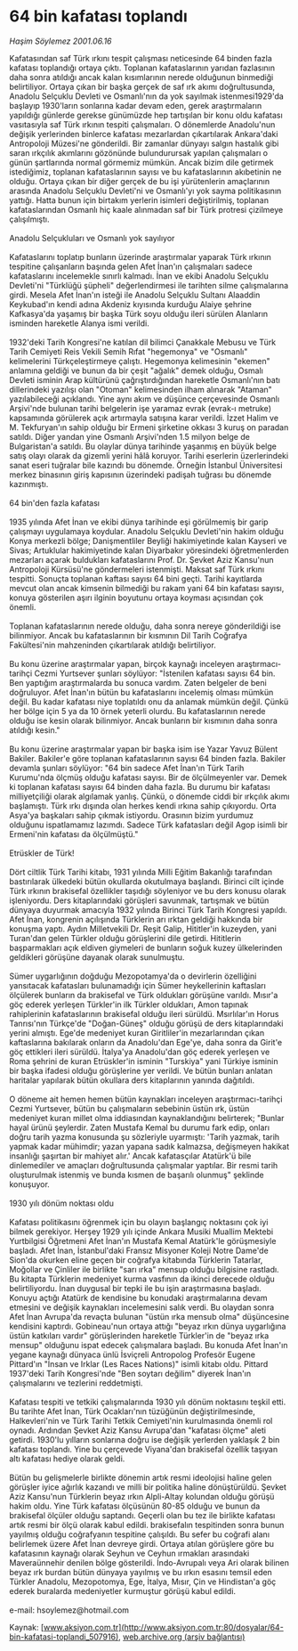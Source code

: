 # 64 bin kafatası toplandı

*Haşim Söylemez 2001.06.16*

<div class="pNewsDetailMainContent" itemprop="articleBody">
 Kafatasından saf Türk ırkını tespit  çalışması neticesinde 64 binden fazla kafatası toplandığı ortaya çıktı. Toplanan kafataslarının yarıdan fazlasının daha sonra atıldığı ancak kalan kısımlarının nerede olduğunun binmediği belirtiliyor. Ortaya çıkan bir başka gerçek de saf ırk akımı doğrultusunda, Anadolu Selçuklu Devleti ve Osmanlı'nın da yok sayılmak istenmesi1929'da başlayıp 1930'ların sonlarına kadar devam eden, gerek araştırmaların yapıldığı günlerde gerekse günümüzde hep tartışılan bir konu oldu kafatası vasıtasıyla saf Türk ırkının tespiti çalışmaları. O dönemlerde Anadolu'nun değişik yerlerinden binlerce kafatası mezarlardan çıkartılarak Ankara'daki Antropoloji Müzesi'ne gönderildi. Bir zamanlar dünyayı salgın hastalık gibi saran ırkçılık akımlarını gözönünde bulundurursak yapılan çalışmaları o günün şartlarında normal görmemiz mümkün. Ancak bizim dile getirmek istediğimiz, toplanan kafataslarının sayısı ve bu kafataslarının akıbetinin ne olduğu. Ortaya çıkan bir diğer gerçek de bu işi yürütenlerin amaçlarının arasında Anadolu Selçuklu Devleti'ni ve Osmanlı'yı yok sayma politikasının yattığı. Hatta bunun için birtakım yerlerin isimleri değiştirilmiş, toplanan kafataslarından Osmanlı hiç kaale alınmadan saf bir Türk protresi çizilmeye çalışılmıştı.
 <br/>
 <br/>
 Anadolu Selçukluları ve                                    Osmanlı yok sayılıyor
 <br/>
 <br/>
 Kafataslarını toplatıp bunların üzerinde araştırmalar yaparak Türk ırkının tespitine çalışanların başında gelen Afet İnan'ın çalışmaları sadece kafataslarını incelemekle sınırlı kalmadı. İnan ve ekibi Anadolu Selçuklu Devleti'ni "Türklüğü şüpheli" değerlendirmesi ile tarihten silme çalışmalarına girdi. Mesela Afet İnan'ın isteği ile Anadolu Selçuklu Sultanı Alaaddin Keykubad'ın kendi adına Akdeniz kıyısında kurduğu Alaiye şehrine Kafkasya'da yaşamış bir başka Türk soyu olduğu ileri sürülen Alanların isminden hareketle Alanya ismi verildi.
 <br/>
 <br/>
 1932'deki Tarih Kongresi'ne katılan dil bilimci Çanakkale Mebusu ve Türk Tarih Cemiyeti Reis Vekili Semih Rıfat "hegemonya" ve "Osmanlı" kelimelerini Türkçeleştirmeye çalıştı. Hegemonya kelimesinin "ekemen" anlamına geldiği ve bunun da bir çeşit "ağalık" demek olduğu, Osmalı Devleti isminin Arap kültürünü çağrıştırdığından hareketle Osmanlı'nın batı dillerindeki yazılışı olan "Otoman" kelimesinden ilham alınarak "Ataman" yazılabileceği açıklandı. Yine aynı akım ve düşünce çerçevesinde Osmanlı Arşivi'nde bulunan tarihi belgelerin işe yaramaz evrak (evrak-ı metruke) kapsamında görülerek açık artırmayla satışına karar verildi.  İzzet Halim ve M. Tekfuryan'ın sahip olduğu bir Ermeni şirketine okkası 3 kuruş on paradan satıldı. Diğer yandan yine Osmanlı Arşivi'nden 1.5 milyon belge de Bulgaristan'a satıldı. Bu olaylar dünya tarihinde yaşanmış en büyük belge satış olayı olarak da gizemli yerini hâlâ koruyor. Tarihi eserlerin üzerlerindeki sanat eseri tuğralar bile kazındı bu dönemde. Örneğin İstanbul Üniversitesi merkez binasının giriş kapısının üzerindeki padişah tuğrası bu dönemde kazınmıştı.
 <br/>
 <br/>
 64 bin'den fazla kafatası
 <br/>
 <br/>
 1935 yılında Afet İnan ve ekibi dünya tarihinde eşi görülmemiş bir garip çalışmayı uygulamaya koydular. Anadolu Selçuklu Devleti'nin hakim olduğu Konya merkezli bölge; Danişmentliler Beyliği hakimiyetinde kalan Kayseri ve Sivas; Artuklular hakimiyetinde kalan Diyarbakır yöresindeki öğretmenlerden mezarları açarak buldukları kafataslarını Prof. Dr. Şevket Aziz Kansu'nun Antropoloji Kürsüsü'ne göndermeleri istenmişti. Maksat saf Türk ırkını tespitti. Sonuçta toplanan kaftası sayısı 64 bini geçti. Tarihi kayıtlarda mevcut olan ancak kimsenin bilmediği bu rakam yani 64 bin kafatası sayısı, konuya gösterilen aşırı ilginin boyutunu ortaya koyması açısından çok önemli.
 <br/>
 <br/>
 Toplanan kafataslarının nerede olduğu, daha sonra nereye gönderildiği ise bilinmiyor. Ancak bu kafataslarının bir kısmının Dil Tarih Coğrafya Fakültesi'nin mahzeninden çıkartılarak atıldığı belirtiliyor.
 <br/>
 <br/>
 Bu konu üzerine araştırmalar yapan, birçok kaynağı inceleyen araştırmacı-tarihçi Cezmi Yurtsever şunları söylüyor: "İstenilen kafatası sayısı 64 bin. Ben yaptığım araştırmalarda bu sonuca vardım. Zaten belgeler de beni doğruluyor. Afet İnan'ın bütün bu kafataslarını incelemiş olması mümkün değil. Bu kadar kafatası niye toplatıldı onu da anlamak mümkün değil. Çünkü her bölge için 5 ya da 10 örnek yeterli olurdu. Bu kafataslarının nerede olduğu ise kesin olarak bilinmiyor. Ancak bunların bir kısmının daha sonra atıldığı kesin."
 <br/>
 <br/>
 Bu konu üzerine araştırmalar yapan bir başka isim ise Yazar Yavuz Bülent Bakiler. Bakiler'e göre toplanan kafataslarının sayısı 64 binden fazla. Bakiler devamla şunları söylüyor: "64 bin sadece Afet İnan'ın Türk Tarih Kurumu'nda ölçmüş olduğu kafatası sayısı. Bir de ölçülmeyenler var. Demek ki toplanan kafatası sayısı 64 binden daha fazla. Bu durumu bir kafatası milliyetçiliği olarak algılamak yanlış. Çünkü, o dönemde ciddi bir ırkçılık akımı başlamıştı. Türk ırkı dışında olan herkes kendi ırkına sahip çıkıyordu. Orta Asya'ya başkaları sahip çıkmak istiyordu. Orasının bizim yurdumuz olduğunu ispatlamamız lazımdı. Sadece Türk kafatasları değil Agop isimli bir Ermeni'nin kafatası da ölçülmüştü."
 <br/>
 <br/>
 Etrüskler de Türk!
 <br/>
 <br/>
 Dört ciltlik Türk Tarihi kitabı, 1931 yılında Milli Eğitim Bakanlığı tarafından bastırılarak ülkedeki bütün okullarda okutulmaya başlandı. Birinci cilt içinde Türk ırkının brakisefal özellikler taşıdığı söyleniyor ve bu ders konusu olarak işleniyordu. Ders kitaplarındaki görüşleri savunmak, tartışmak ve bütün dünyaya duyurmak amacıyla 1932 yılında Birinci Türk Tarih Kongresi yapıldı. Afet İnan, kongrenin açılışında Türklerin arı ırktan geldiği hakkında bir konuşma yaptı. Aydın Milletvekili Dr. Reşit Galip, Hititler'in kuzeyden, yani Turan'dan gelen Türkler olduğu görüşlerini dile getirdi. Hititlerin başparmakları açık eldiven giymeleri de bunların soğuk kuzey ülkelerinden geldikleri görüşüne dayanak olarak sunulmuştu.
 <br/>
 <br/>
 Sümer uygarlığının doğduğu Mezopotamya'da o devirlerin özelliğini yansıtacak kafatasları bulunamadığı için Sümer heykellerinin kaftasları ölçülerek bunların da brakisefal ve Türk oldukları görüşüne varıldı. Mısır'a göç ederek yerleşen Türkler'in ilk Türkler oldukları, Amon tapınak rahiplerinin kafataslarının brakisefal olduğu ileri sürüldü. Msırlılar'ın Horus Tanrısı'nın Türkçe'de "Doğan-Güneş" olduğu görüşü de ders kitaplarındaki yerini almıştı. Ege'de medeniyet kuran Giritliler'in mezarlarından çıkan kaftaslarına bakılarak onların da Anadolu'dan Ege'ye, daha sonra da Girit'e göç ettikleri ileri sürüldü. İtalya'ya Anadolu'dan göç ederek yerleşen ve Roma şehrini de kuran Etrüskler'in isminin "Turskiya" yani Türkiye isminin bir başka ifadesi olduğu görüşlerine yer verildi. Ve bütün bunları anlatan haritalar yapılarak bütün okullara ders kitaplarının yanında dağıtıldı.
 <br/>
 <br/>
 O döneme ait hemen hemen bütün kaynakları inceleyen araştırmacı-tarihçi Cezmi Yurtsever, bütün bu çalışmaların sebebinin üstün ırk, üstün medeniyet kuran millet olma iddiasından kaynaklandığını belirterek; "Bunlar hayal ürünü şeylerdir. Zaten Mustafa Kemal bu durumu fark edip, onları doğru tarih yazma konusunda şu sözleriyle uyarmıştı: 'Tarih yazmak, tarih yapmak kadar mühimdir; yazan yapana sadık kalmazsa, değişmeyen hakikat insanlığı şaşırtan bir mahiyet alır.' Ancak kafatasçılar Atatürk'ü bile dinlemediler ve amaçları doğrultusunda çalışmalar yaptılar. Bir resmi tarih oluşturulmak istenmiş ve bunda kısmen de başarılı olunmuş" şeklinde konuşuyor.
 <br/>
 <br/>
 1930 yılı dönüm noktası oldu
 <br/>
 <br/>
 Kafatası politikasını öğrenmek için bu olayın başlangıç noktasını çok iyi bilmek gerekiyor. Herşey 1929 yılı içinde Ankara Musiki Muallim Mektebi Yurtbilgisi Öğretmeni Afet İnan'ın Mustafa Kemal Atatürk'le görüşmesiyle başladı. Afet İnan, İstanbul'daki Fransız Misyoner Koleji Notre Dame'de Sion'da okurken eline geçen bir coğrafya kitabında Türklerin Tatarlar, Moğollar ve Çinliler ile birlikte "sarı ırka" mensup olduğu bilgisine rastladı. Bu kitapta Türklerin medeniyet kurma vasfının da ikinci derecede olduğu belirtiliyordu. İnan duygusal bir tepki ile bu işin araştırmasına başladı. Konuyu açtığı Atatürk de kendisine bu konudaki araştırmalarına devam etmesini ve değişik kaynakları incelemesini salık verdi. Bu olaydan sonra Afet İnan Avrupa'da revaçta bulunan "üstün ırka mensub olma" düşüncesine kendisini kaptırdı. Gobineau'nun ortaya attığı "beyaz ırkın dünya uygarlığına üstün katkıları vardır" görüşlerinden hareketle Türkler'in de "beyaz ırka mensup" olduğunu ispat edecek çalışmalara başladı. Bu konuda Afet İnan'ın yegane kaynağı dünyaca ünlü İsviçreli Antropolog Profesör Eugene Pittard'ın "İnsan ve Irklar (Les Races Nations)" isimli kitabı oldu. Pittard 1937'deki Tarih Kongresi'nde "Ben soytarı değilim" diyerek İnan'ın çalışmalarını ve tezlerini reddetmişti.
 <br/>
 <br/>
 Kafatası tespiti ve tetkiki çalışmalarında 1930 yılı dönüm noktasını teşkil etti. Bu tarihte Afet İnan, Türk Ocakları'nın tüzüğünün değiştirilmesinde, Halkevleri'nin ve Türk Tarihi Tetkik Cemiyeti'nin kurulmasında önemli rol oynadı. Ardından Şevket Aziz Kansu Avrupa'dan "kafatası ölçme" aleti getirdi. 1930'lu yılların sonlarına doğru ise değişik yerlerden yaklaşık 2 bin kafatası toplandı. Yine bu çerçevede Viyana'dan brakisefal özellik taşıyan altı kafatası hediye olarak geldi.
 <br/>
 <br/>
 Bütün bu gelişmelerle birlikte dönemin artık resmi ideolojisi haline gelen görüşler iyice ağırlık kazandı ve milli bir politika haline dönüştürüldü. Şevket Aziz Kansu'nun Türklerin beyaz ırkın Alpli-Altay kolundan olduğu görüşü hakim oldu. Yine Türk kafatası ölçüsünün 80-85 olduğu ve bunun da brakisefal ölçüler olduğu saptandı. Geçerli olan bu tez ile birlikte kafatası artık resmi bir ölçü olarak kabul edildi. brakisefalın tespitinden sonra bunun yayılmış olduğu coğrafyanın tespitine çalışıldı. Bu sefer bu coğrafi alanı belirlemek üzere Afet İnan devreye girdi. Ortaya atılan görüşlere göre bu kafatasının kaynağı olarak Seyhun ve Ceyhun ırmakları arasındaki Maveraünnehir denilen bölge gösterildi. İndo-Avrupalı veya Ari olarak bilinen beyaz ırk burdan bütün dünyaya yayılmış ve bu ırkın esasını temsil eden Türkler Anadolu, Mezopotomya, Ege, İtalya, Mısır, Çin ve Hindistan'a göç ederek buralarda medeniyetler kurmuştur görüşü kabul edildi.
 <br/>
 <br/>
 e-mail: hsoylemez@hotmail.com
 <br/>
</div>


Kaynak: [www.aksiyon.com.tr](http://www.aksiyon.com.tr:80/dosyalar/64-bin-kafatasi-toplandi_507916), [web.archive.org (arşiv bağlantısı)](http://web.archive.org/web/20150524005439/http://www.aksiyon.com.tr:80/dosyalar/64-bin-kafatasi-toplandi_507916)
